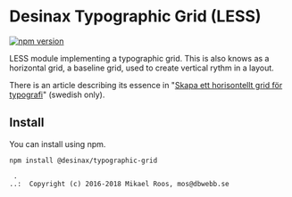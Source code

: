Desinax Typographic Grid (LESS)
===============================

[![npm version](https://badge.fury.io/js/desinax-typographic-grid.svg)](https://badge.fury.io/js/desinax-typographic-grid)

LESS module implementing a typographic grid. This is also knows as a horizontal grid, a baseline grid, used to create vertical rythm in a layout.

There is an article describing its essence in "[Skapa ett horisontellt grid för typografi](https://dbwebb.se/kunskap/skapa-ett-horisontellt-grid-for-typografi)" (swedish only).



Install
-------------------------------

You can install using npm.

```text
npm install @desinax/typographic-grid
```



```
 . 
..:  Copyright (c) 2016-2018 Mikael Roos, mos@dbwebb.se 
```
